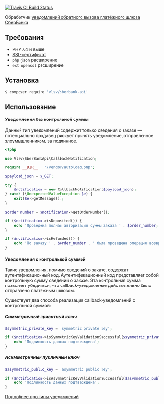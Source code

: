 [![Travis CI Build Status](https://travis-ci.org/skodnik/sberbank-api.svg?branch=main)](https://travis-ci.org/skodnik/sberbank-api)

Обработчик [уведомлений обратного вызова платёжного шлюза СберБанка](https://securepayments.sberbank.ru/wiki/doku.php/integration:api:callback:start)

## Требования

- PHP 7.4 и выше
- [SSL-сертификат](https://securepayments.sberbank.ru/wiki/doku.php/integration:api:callback:start#требования_к_ssl-сертификатам_сайта_продавца)
- `php-json` расширение
- `ext-openssl` расширение

## Установка

```bash
$ composer require 'vlsv/sberbank-api'
```

## Использование

#### Уведомления без контрольной суммы

Данный тип уведомлений содержит только сведения о заказе — потенциально продавец рискует принять уведомление, отправленное злоумышленником, за подлинное.

```php
<?php

use Vlsv\SberBankApi\CallbackNotification;

require __DIR__ . '/vendor/autoload.php';

$payload_json = $_GET;

try {
    $notification = new CallbackNotification($payload_json);
} catch (\UnexpectedValueException $e) {
    exit($e->getMessage());
}

$order_number = $notification->getOrderNumber();

if ($notification->isDeposited()) {
    echo 'Проведена полная авторизация суммы заказа ' . $order_number;
}

if ($notification->isRefunded()) {
    echo 'По заказу ' . $order_number . ' была проведена операция возврата ';
}
```

#### Уведомления с контрольной суммой

Такие уведомления, помимо сведений о заказе, содержат аутентификационный код. Аутентификационный код представляет собой контрольную сумму сведений о заказе. Эта контрольная сумма позволяет убедиться, что callback-уведомление действительно было отправлено платёжным шлюзом.

Существует два способа реализации callback-уведомлений с контрольной суммой:

##### Симметричный приватный ключ
```php
$symmetric_private_key = 'symmetric private key';

if ($notification->isSymmetricKeyValidationSuccessful($symmetric_private_key)) {
    echo 'Подлинность данных подтверждена';
}
```

##### Асимметричный публичный ключ
```php
$asymmetric_public_key = 'asymmetric public key';

if ($notification->isAsymmetricKeyValidationSuccessful($asymmetric_public_key)) {
    echo 'Подлинность данных подтверждена';
}
```

[Подробнее про типы уведомлений](https://securepayments.sberbank.ru/wiki/doku.php/integration:api:callback:start#типы_уведомлений)
